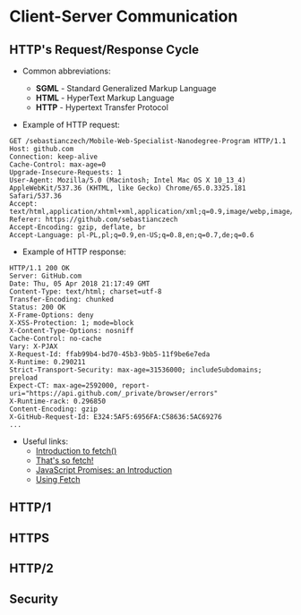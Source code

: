 # Client-Server Communication

## HTTP's Request/Response Cycle

* Common abbreviations:
   * __SGML__ - Standard Generalized Markup Language
   * __HTML__ - HyperText Markup Language
   * __HTTP__ - Hypertext Transfer Protocol

* Example of HTTP request:

```
GET /sebastianczech/Mobile-Web-Specialist-Nanodegree-Program HTTP/1.1
Host: github.com
Connection: keep-alive
Cache-Control: max-age=0
Upgrade-Insecure-Requests: 1
User-Agent: Mozilla/5.0 (Macintosh; Intel Mac OS X 10_13_4) AppleWebKit/537.36 (KHTML, like Gecko) Chrome/65.0.3325.181 Safari/537.36
Accept: text/html,application/xhtml+xml,application/xml;q=0.9,image/webp,image/apng,*/*;q=0.8
Referer: https://github.com/sebastianczech
Accept-Encoding: gzip, deflate, br
Accept-Language: pl-PL,pl;q=0.9,en-US;q=0.8,en;q=0.7,de;q=0.6
```

* Example of HTTP response:

```
HTTP/1.1 200 OK
Server: GitHub.com
Date: Thu, 05 Apr 2018 21:17:49 GMT
Content-Type: text/html; charset=utf-8
Transfer-Encoding: chunked
Status: 200 OK
X-Frame-Options: deny
X-XSS-Protection: 1; mode=block
X-Content-Type-Options: nosniff
Cache-Control: no-cache
Vary: X-PJAX
X-Request-Id: ffab99b4-bd70-45b3-9bb5-11f9be6e7eda
X-Runtime: 0.290211
Strict-Transport-Security: max-age=31536000; includeSubdomains; preload
Expect-CT: max-age=2592000, report-uri="https://api.github.com/_private/browser/errors"
X-Runtime-rack: 0.296850
Content-Encoding: gzip
X-GitHub-Request-Id: E324:5AF5:6956FA:C58636:5AC69276
...
```

* Useful links:
   * [Introduction to fetch()](https://developers.google.com/web/updates/2015/03/introduction-to-fetch?hl=en)
   * [That's so fetch!](https://jakearchibald.com/2015/thats-so-fetch/)
   * [JavaScript Promises: an Introduction](https://developers.google.com/web/fundamentals/primers/promises?hl=en)
   * [Using Fetch](https://developer.mozilla.org/en-US/docs/Web/API/Fetch_API/Using_Fetch)

## HTTP/1
## HTTPS
## HTTP/2
## Security
